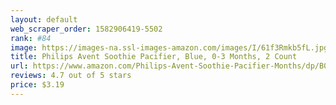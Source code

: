 ```yaml
---
layout: default 
﻿web_scraper_order: 1582906419-5502
rank: #84
image: https://images-na.ssl-images-amazon.com/images/I/61f3Rmkb5fL.jpg
title: Philips Avent Soothie Pacifier, Blue, 0-3 Months, 2 Count
url: https://www.amazon.com/Philips-Avent-Soothie-Pacifier-Months/dp/B0045I6IAY/ref=zg_mw_baby-products_84?_encoding=UTF8&psc=1&refRID=DDWM5Y6YAF3RS98T1NAA
reviews: 4.7 out of 5 stars
price: $3.19 
---
```

